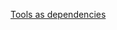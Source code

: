 [Tools as dependencies](https://github.com/go-modules-by-example/index/blob/master/010_tools/README.md#tools-as-dependencies)

